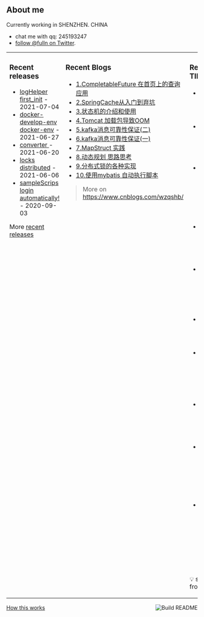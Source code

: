 ## About me

Currently working in SHENZHEN. CHINA 
 - chat me with qq: 245193247
 - [follow @fulln on Twitter](https://twitter.com/fulln16).
<table><tr><td valign="top">
 
 
### Recent releases

<!-- recent_releases starts -->
* [logHelper first_init](https://github.com/fulln/logHelper/releases/tag/1.0.0) - 2021-07-04
* [docker-develop-env docker-env](https://github.com/fulln/docker-develop-env/releases/tag/1.0.0) - 2021-06-27
* [converter ](https://github.com/fulln/converter/releases/tag/1.0.0) - 2021-06-20
* [locks distributed](https://github.com/fulln/locks/releases/tag/distributed) - 2021-06-06
* [sampleScrips login automatically!](https://github.com/fulln/sampleScrips/releases/tag/shell1.0) - 2020-09-03
<!-- recent_releases ends -->

More [recent releases](https://github.com/fulln/fulln/blob/master/releases.md)

</td><td valign="top">
  
### Recent Blogs

<!-- recent_blogs starts -->
<ul>
<li>
<a href="https://www.cnblogs.com/wzqshb/p/16529826.html">1.CompletableFuture 在首页上的查询应用</a>
</li>
<li>
<a href="https://www.cnblogs.com/wzqshb/p/16276966.html">2.SpringCache从入门到弃坑</a>
</li>
<li>
<a href="https://www.cnblogs.com/wzqshb/p/15716161.html">3.状态机的介绍和使用</a>
</li>
<li>
<a href="https://www.cnblogs.com/wzqshb/p/15684005.html">4.Tomcat 加载包导致OOM</a>
</li>
<li>
<a href="https://www.cnblogs.com/wzqshb/p/15616453.html">5.kafka消息可靠性保证(二)</a>
</li>
<li>
<a href="https://www.cnblogs.com/wzqshb/p/15095821.html">6.kafka消息可靠性保证(一)</a>
</li>
<li>
<a href="https://www.cnblogs.com/wzqshb/p/14907761.html">7.MapStruct 实践</a>
</li>
<li>
<a href="https://www.cnblogs.com/wzqshb/p/14878246.html">8.动态规划 思路思考</a>
</li>
<li>
<a href="https://www.cnblogs.com/wzqshb/p/14856569.html">9.分布式锁的各种实现</a>
</li>
<li>
<a href="https://www.cnblogs.com/wzqshb/p/14839588.html">10.使用mybatis 自动执行脚本</a>
</li>
</ul>
<!-- recent_blogs ends -->
 
> More on <a>https://www.cnblogs.com/wzqshb/ </a>
 
</td><td valign="top"> 

### Recent TIL
 
<!-- recent_TIL starts -->
* [用户分组](https://github.com/fulln/TIL/blob/master/leetcode/middle/groupThePeople.md) - 2022-08-12
* [重新格式化字符串](https://github.com/fulln/TIL/blob/master/leetcode/easy/reformat.md) - 2022-08-11
* [1262. 可被三整除的最大和](https://github.com/fulln/TIL/blob/master/leetcode/middle/maxSumDivThree.md) - 2022-08-10
* [特殊的二进制序列](https://github.com/fulln/TIL/blob/master/leetcode/middle/makeLargestSpecial.md) - 2022-08-09
* [数组中的字符串匹配](https://github.com/fulln/TIL/blob/master/leetcode/easy/stringMatching.md) - 2022-08-06
* [相等行列对](https://github.com/fulln/TIL/blob/master/leetcode/middle/equalPairs.md) - 2022-08-06
* [递增顺序的最小子序列](https://github.com/fulln/TIL/blob/master/leetcode/easy/minSubsequence.md) - 2022-08-04
* [分组的最大数量](https://github.com/fulln/TIL/blob/master/leetcode/middle/maximumGroups.md) - 2022-08-03
* [使数组中所有元素都等于零](https://github.com/fulln/TIL/blob/master/leetcode/easy/minimumOperations.md) - 2022-08-01
* [2343. 裁剪数字后查询第 K 小的数字](https://github.com/fulln/TIL/blob/master/leetcode/middle/smallestTrimmedNumbers.md) - 2022-07-30
<!-- recent_TIL ends -->
 
:bulb: scaryp from [here](https://github.com/fulln/TIL)
 
</td></tr></table>
<a href="https://github.com/fulln/fulln/actions"><img src="https://github.com/fulln/fulln/workflows/Build%20README.md/badge.svg" align="right" alt="Build README"></a> <a href="https://simonwillison.net/2020/Jul/10/self-updating-profile-readme/">How this works</a>
